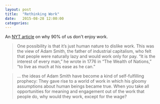 ```yaml
---
layout: post
title:  "Rethinking Work"
date:   2015-08-28 12:00:00
categories:
---
```


An [NYT article](http://mobile.nytimes.com/2015/08/30/opinion/sunday/rethinking-work.html) on why 90% of us don't enjoy work.

>One possibility is that it’s just human nature to dislike work. This was the view of Adam Smith, the father of industrial capitalism, who felt that people were naturally lazy and would work only for pay. “It is the interest of every man,” he wrote in 1776 in “The Wealth of Nations,” “to live as much at his ease as he can.”

>... the ideas of Adam Smith have become a kind of self-fulfilling prophecy: They gave rise to a world of work in which his gloomy assumptions about human beings became true. When you take all opportunities for meaning and engagement out of the work that people do, why would they work, except for the wage?